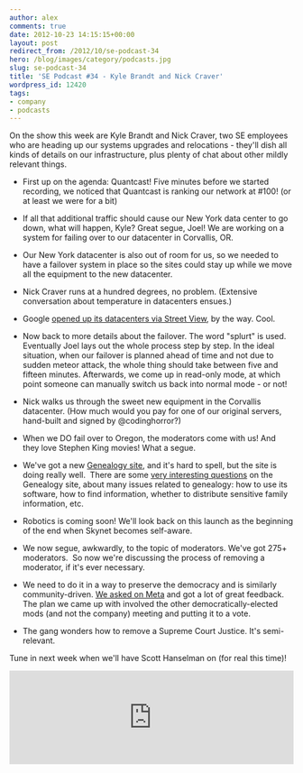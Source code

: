 ```yaml
---
author: alex
comments: true
date: 2012-10-23 14:15:15+00:00
layout: post
redirect_from: /2012/10/se-podcast-34
hero: /blog/images/category/podcasts.jpg
slug: se-podcast-34
title: 'SE Podcast #34 - Kyle Brandt and Nick Craver'
wordpress_id: 12420
tags:
- company
- podcasts
---
```


On the show this week are Kyle Brandt and Nick Craver, two SE employees who are heading up our systems upgrades and relocations - they'll dish all kinds of details on our infrastructure, plus plenty of chat about other mildly relevant things.



	
  * First up on the agenda: Quantcast! Five minutes before we started recording, we noticed that Quantcast is ranking our network at #100! (or at least we were for a bit)

	
  * If all that additional traffic should cause our New York data center to go down, what will happen, Kyle? Great segue, Joel! We are working on a system for failing over to our datacenter in Corvallis, OR.

	
  * Our New York datacenter is also out of room for us, so we needed to have a failover system in place so the sites could stay up while we move all the equipment to the new datacenter.

	
  * Nick Craver runs at a hundred degrees, no problem. (Extensive conversation about temperature in datacenters ensues.)

	
  * Google [opened up its datacenters via Street View](http://www.theverge.com/2012/10/17/3515714/google-data-centers-street-view), by the way. Cool.

	
  * Now back to more details about the failover. The word "splurt" is used. Eventually Joel lays out the whole process step by step. In the ideal situation, when our failover is planned ahead of time and not due to sudden meteor attack, the whole thing should take between five and fifteen minutes. Afterwards, we come up in read-only mode, at which point someone can manually switch us back into normal mode - or not!

	
  * Nick walks us through the sweet new equipment in the Corvallis datacenter. (How much would you pay for one of our original servers, hand-built and signed by @codinghorror?)

	
  * When we DO fail over to Oregon, the moderators come with us! And they love Stephen King movies! What a segue.

	
  * We've got a new [Genealogy site](http://genealogy.stackexchange.com/), and it's hard to spell, but the site is doing really well.  There are some [very interesting questions](http://genealogy.stackexchange.com/questions/157/how-should-i-record-sex-change-gender-reassignment) on the Genealogy site, about many issues related to genealogy: how to use its software, how to find information, whether to distribute sensitive family information, etc.

	
  * Robotics is coming soon! We'll look back on this launch as the beginning of the end when Skynet becomes self-aware.

	
  * We now segue, awkwardly, to the topic of moderators. We've got 275+ moderators.  So now we're discussing the process of removing a moderator, if it's ever necessary.

	
  * We need to do it in a way to preserve the democracy and is similarly community-driven. [We asked on Meta](http://meta.stackoverflow.com/questions/151606/handling-calls-to-remove-a-moderator) and got a lot of great feedback. The plan we came up with involved the other democratically-elected mods (and not the company) meeting and putting it to a vote.

	
  * The gang wonders how to remove a Supreme Court Justice. It's semi-relevant.


Tune in next week when we'll have Scott Hanselman on (for real this time)!


<iframe src="http://w.soundcloud.com/player/?url=http%3A%2F%2Fapi.soundcloud.com%2Ftracks%2F64405575%3Fsecret_token%3Ds-spStt&amp;show_artwork=true&amp;secret_url=true" frameborder="no" scrolling="no" width="100%" height="166"></iframe></p>